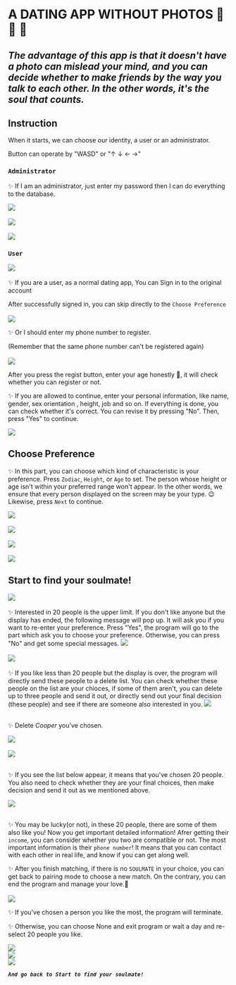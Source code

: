 # A DATING APP WITHOUT PHOTOS &#x1F48F; &#x1F46C; &#x1F46D;
## *The advantage of this app is that it doesn't have a photo can mislead your mind, and you can decide whether to make friends by the way you talk to each other. In the other words, it's the soul that counts.*
## Instruction
  When it starts, we can choose our identity, a user or an administrator.

  Button can operate by  "WASD"  or  "↑ ↓ ← →"

### `Administrator`
  ✨ If I am an administrator, just enter my password then I can do everything to the database.

  <img src="picture/pc12.jpg">
  <br/>
  <br/>
  <img src="picture/pc13.jpg">
  <br/>
  <br/>
  <img src="picture/pc14.jpg">

### `User`

  <img src="picture/pc15.jpg">
  <br/>
  <br/>
  ✨ If you are a user, as a normal dating app, You can Sign in to the original account

  After successfully signed in, you can skip directly to the `Choose Preference`
  <br/>
  <br/>
  <img src="picture/pc16.jpg">
  <br/>

  ✨ Or I should enter my phone number to register. 

  (Remember that the same phone number can't be registered again)
  <br/>
  <br/>
  <img src="picture/pc17.jpg">
  <br/>

  After you press the regist button, enter your age honestly 🔞, it will check whether you can register or not.

  ✨ If you are allowed to continue, enter your personal information, like name, gender, sex orientation , height, job and so on. If everything is done, you can check whether it's correct. You can revise it by pressing "No". Then, press "Yes" to continue.

  <img src="picture/pc1.jpg">

  ## Choose  Preference

  ✨ In this part, you can choose which kind of characteristic is your preference. Press `Zodiac`, `Height`, or `Age` to set. The person whose height or age isn't within your preferred range won't appear. In the other words, we ensure that every person displayed on the screen may be your type. 😉Likewise, press `Next` to continue.

  <img src="picture/pc2.jpg">
  <br/>
  <br/>
  <img src="picture/pc3.jpg">
  <br/>
  <br/>
  <img src="picture/pc4.jpg">
  <br/>
  <br/>
  <img src="picture/pc5.jpg">

  ## Start to find your soulmate!
  <img src="picture/pc7.jpg">
  <br/>
  <br/>
  ✨ Interested in 20 people is the upper limit. If you don't like anyone but the display has ended, the following message will pop up. It will ask you if you want to re-enter your preference. Press "Yes", the program will go to the part which ask you to choose your preference. Otherwise, you can press "No" and get some special messages.
  <img src="picture/n1.jpg"> 
  <br/>
  <br/>
  <img src="picture/n2.jpg"> 
  <br/>
  <br/>
  ✨ If you like less than 20 people but the display is over, the program will directly send these people to a delete list. You can check whether these people on the list are your chioces, if some of them aren't, you can delete up to three people and send it out, or directly send out your final decision (these people) and see if there are someone also interested in you.

  <img src="picture/n3.jpg">
  <br/>
  <br/>

  ✨ Delete *Cooper* you've chosen.

  <img src="picture/n4.jpg">
  <br/>
  <br/>
  <img src="picture/n5.jpg">
  <br/>
  <br/>

  ✨ If you see the list below appear, it means that you've chosen 20 people. You also need to check whether they are your final choices, then make decision and send it out as we mentioned above.

  <img src="picture/n6.jpg">
  <br/>
  <br/>

  ✨ You may be lucky(or not), in these 20 people, there are some of them also like you! Now you get important detailed information! Afrer getting their `income`, you can consider whether you two are compatible or not. The most important information is their `phone number`! It means that you can contact with each other in real life, and know if you can get along well.

  ✨ After you finish matching, if there is no `SOULMATE` in your choice, you can get back to pairing mode to choose a new match. On the contrary, you can end the program and manage your love.💛
  <br/>
  <br/>
  <img src="picture/pc11.jpg">

  ✨ If you've chosen a person you like the most, the program will terminate.

  ✨ Otherwise, you can choose None and exit program or wait a day and re-select 20 people you like.

  <img src="picture/18.jpg">
  <br/>

  <img src="picture/19.jpg">
  <br/>

  <img src="picture/20.jpg">
  <br/>


  ***`And go back to Start to find your soulmate!`***